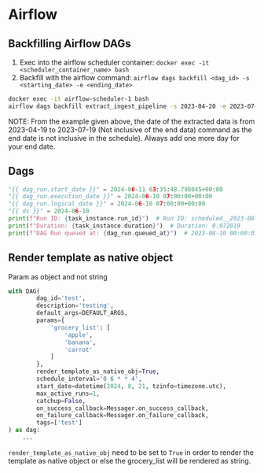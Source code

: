 # Airflow

## Backfilling Airflow DAGs
1. Exec into the airflow scheduler container: `docker exec -it <scheduler_container_name> bash`
2. Backfill with the airflow command: `airflow dags backfill <dag_id> -s <starting_date> -e <ending_date>`

```bash
docker exec -it airflow-scheduler-1 bash
airflow dags backfill extract_ingest_pipeline -s 2023-04-20 -e 2023-07-20
```
NOTE: From the example given above, the date of the extracted data is from 2023-04-19 to 2023-07-19 (Not inclusive of the end data) command as the end date is not inclusive in the schedule). Always add one more day for your end date.

## Dags
```py
"{{ dag_run.start_date }}" = 2024-06-11 03:35:48.798045+00:00
"{{ dag_run.execution_date }}" = 2024-06-10 07:00:00+00:00
"{{ dag_run.logical_date }}" = 2024-06-10 07:00:00+00:00
"{{ ds }}" = 2024-06-10
print(f"Run ID: {task_instance.run_id}")  # Run ID: scheduled__2023-08-09T00:00:00+00:00
print(f"Duration: {task_instance.duration}")  # Duration: 0.972019
print(f"DAG Run queued at: {dag_run.queued_at}")  # 2023-08-10 00:00:01+02:20
```

## Render template as native object
Param as object and not string
```py
with DAG(
		dag_id='test',
		description='testing',
		default_args=DEFAULT_ARGS,
		params={
			'grocery_list': [
				'apple',
				'banana',
				'carrot'
			]
		},
		render_template_as_native_obj=True,
		schedule_interval='0 6 * * 4',
		start_date=datetime(2024, 8, 21, tzinfo=timezone.utc),
		max_active_runs=1,
		catchup=False,
		on_success_callback=Messager.on_success_callback,
		on_failure_callback=Messager.on_failure_callback,
		tags=['test']
) as dag:
	...
```
`render_template_as_native_obj` need to be set to `True` in order to render the template as native object or else the grocery_list will be rendered as string.